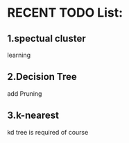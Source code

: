 RECENT TODO List:
==

1.spectual cluster
--
 learning

2.Decision Tree
--
 add Pruning

3.k-nearest
--
 kd tree is required of course
